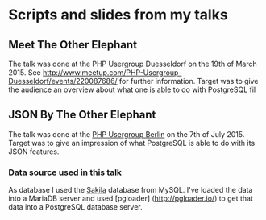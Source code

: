 # Scripts and slides from my talks

## Meet The Other Elephant

The talk was done at the PHP Usergroup Duesseldorf on the 19th of March 2015.
See http://www.meetup.com/PHP-Usergroup-Duesseldorf/events/220087686/ for further information.
Target was to give the audience an overview about what one is able to do with PostgreSQL
fil

## JSON By The Other Elephant
The talk was done at the [PHP Usergroup Berlin](http://www.bephpug.de/2015/07/07/july.html) on the 7th of July 2015.
Target was to give an impression of what PostgreSQL is able to do with its JSON features.

### Data source used in this talk
As database I used the [Sakila](http://dev.mysql.com/doc/index-other.html) database from MySQL.
I've loaded the data into a MariaDB server and used [pgloader] (http://pgloader.io/) to get that data into a PostgreSQL database server.
